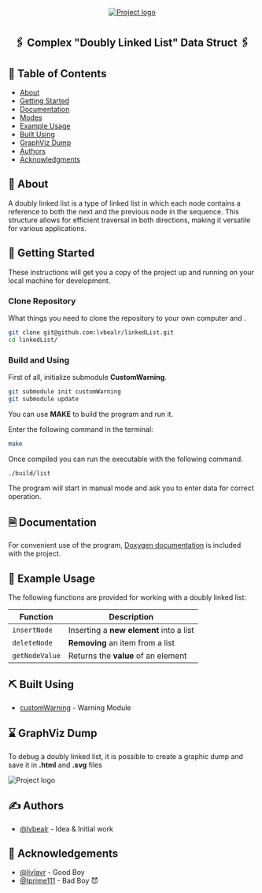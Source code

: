 <p align="center">
  <a href="" rel="noopener">
 <img src="https://i.imgur.com/CKWIv0x.png" alt="Project logo"></a>
</p>

<h1 align="center"></h1>

<h2 align="center">🖇️ Complex "Doubly Linked List" Data Struct 🖇️</h2>

## 📝 Table of Contents

- [About](#about)
- [Getting Started](#getting_started)
- [Documentation](#documentation)
- [Modes](#modes)
- [Example Usage](#usage)
- [Built Using](#built_using)
- [GraphViz Dump](#graphviz)
- [Authors](#authors)
- [Acknowledgments](#acknowledgement)

## 🧐 About <a name = "about"></a>

A doubly linked list is a type of linked list in which each node contains a reference to both the next and the previous node in the sequence. This structure allows for efficient traversal in both directions, making it versatile for various applications.

## 🏁 Getting Started <a name = "getting_started"></a>

These instructions will get you a copy of the project up and running on your local machine for development.

### Clone Repository

What things you need to clone the repository to your own computer and .

```bash
git clone git@github.com:lvbealr/linkedList.git
cd linkedList/
```

### Build and Using

First of all, initialize submodule <b>CustomWarning</b>.

```bash
git submodule init customWarning
git submodule update
```

You can use <b>MAKE</b> to build the program and run it.

Enter the following command in the terminal:

```bash
make
```

Once compiled you can run the executable with the following command.

```bash
./build/list
```

The program will start in manual mode and ask you to enter data for correct operation.

## 🗎 Documentation <a name = "documentation"></a>

For convenient use of the program, [Doxygen documentation](https://lvbealr.github.io/) is included with the project.

## 🎈 Example Usage <a name="usage"></a>

The following functions are provided for working with a doubly linked list:

| Function       | Description                             |
| -------------- | --------------------------------------- |
| `insertNode`   | Inserting a **new element** into a list |
| `deleteNode`   | **Removing** an item from a list        |
| `getNodeValue` | Returns the **value** of an element     |

## ⛏️ Built Using <a name = "built_using"></a>

- [customWarning](https://github.com/lvbealr/customWarning) - Warning Module

## ⌛ GraphViz Dump <a name = "graphViz"></a>

To debug a doubly linked list, it is possible to create a graphic dump and save it in **.html** and **.svg** files

<img src="https://i.imgur.com/iS7AmcY.png" alt="Project logo"></a>

## ✍️ Authors <a name = "authors"></a>

- [@lvbealr](https://github.com/lvbealr) - Idea & Initial work

## 🎉 Acknowledgements <a name = "acknowledgement"></a>

- [@livlavr](https://github.com/livlavr) - Good Boy
- [@Iprime111](https://github.com/Iprime111) - Bad Boy 😈
